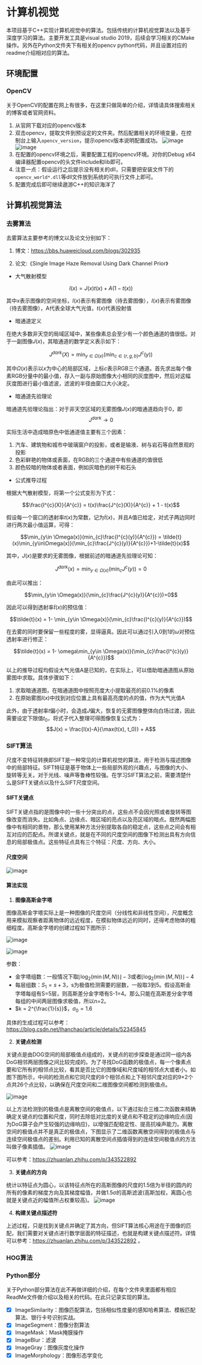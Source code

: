# 计算机视觉

本项目基于C++实现计算机视觉中的算法。包括传统的计算机视觉算法以及基于深度学习的算法。主要开发工具是visual studio 2019，后续会学习相关的CMake操作。另外在Python文件夹下有相关的opencv python代码，并且设置对应的readme介绍相对应的算法。

## 环境配置

### OpenCV

关于OpenCV的配置在网上有很多，在这里只做简单的介绍，详情请具体搜索相关的博客或者官网资料。

1. 从官网下载对应的opencv版本
2. 双击opencv，提取文件到预设定的文件夹。然后配置相关的环境变量，在控制台上输入```opencv_version```，提示opencv版本说明配置成功。
![image](https://user-images.githubusercontent.com/27406337/145359576-1e9b1107-a4f9-497d-9f2e-626ece48d468.png)
![image](https://user-images.githubusercontent.com/27406337/145359808-aa0529e9-89db-46a8-b899-616661b07fb0.png)
3. 在配置的opencv环境之后，需要配置工程的opencv环境。对你的Debug x64编译器配置opencv的头文件include和lib即可。
4. 注意一点：假设运行之后提示没有相关的dll，只需要把安装文件下的```opencv_world*.dll```等dll文件放到系统的可执行文件上即可。
5. 配置完成后即可继续遨游C++的知识海洋了


## 计算机视觉算法

### 去雾算法

去雾算法主要参考的博文以及论文分别如下：
1. 博文：https://bbs.huaweicloud.com/blogs/302935

2. 论文:《Single Image Haze Removal Using Dark Channel Prior》

- 大气散射模型

$$I(x)=J(x)t(x)+A(1-t(x))$$ 

其中$x$表示图像的空间坐标，$I(x)$表示有雾图像（待去雾图像），$I(x)$表示有雾图像（待去雾图像），A代表全球大气光值，$t(x)$代表投射值

- 暗通道定义

在绝大多数非天空的局域区域中，某些像素总会至少有一个颜色通道的值很低。对于一副图像$J(x)$，其暗通道的数学定义表示如下：

$$J^{dark}(X) = \min_{y \in \Omega(x)}(\min_{c\in\{r, g, b\}} J^{c}(y))$$

其中$\Omega(x)$表示以$x$为中心的局部区域，上标$c$表示RGB三个通道。首先求出每个像素RGB分量中的最小值，存入一副与原始图像大小相同的灰度图中，然后对这幅灰度图进行最小值滤波，滤波的半径由窗口大小决定。

- 暗通道先验理论

暗通道先验理论指出：对于非天空区域的无雾图像$J(x)$的暗通道趋向于0，即$$J^{dark}\to 0$$

实际生活中造成暗原色中低通道值主要有三个因素：
1. 汽车、建筑物和城市中玻璃窗户的投影，或者是输液、树与岩石等自然景观的投影
2. 色彩鲜艳的物体或表面，在RGB的三个通道中有些通道的值很低
3. 颜色较暗的物体或者表面，例如灰暗色的树干和石头

- 公式推导过程

根据大气散射模型，将第一个公式变形为下式：

$$\frac{I^{c}(X)}{A^{c}} = t(x)\frac{J^{c}(X)}{A^{c}} + 1 - t(x)$$

假设每一个窗口的透射率$t(x)$为常数，记为$\tilde{t}(x)$，并且A值已给定，对式子两边同时进行两次最小值运算，可得：

$$\min_{y\in \Omega(x)}(min_{c}\frac{I^{c}(y)}{A^{c}}) = \tilde{t}(x)\min_{y\in\Omega(x)}(\min_{c}\frac{J^{c}(y)}{A^{c}})+1-\tilde{t}(x)$$

其中，$J(x)$是要求的无雾图像，根据前述的暗通道先验理论可知：

$$J^{dark}(x) = \min_{y\in \Omega(x)}(\min_{c}J^{c}(y)) = 0$$

由此可以推出：

$$\min_{y\in \Omega(x)}(\min_{c}\frac{J^{c}(y)}{A^{c}})=0$$

因此可以得到透射率$\tilde{t}(x)$的预估值：

$$\tilde{t}(x) = 1- \min_{y\in \Omega(x)}(\min_{c}\frac{I^{c}(y)}{A^{c}})$$


在去雾的同时要保留一些程度的雾，显得逼真。因此可以通过引入0到1的$\omega$对预估透射率进行修正：

$$\tilde{t}(x) = 1- \omega\min_{y\in \Omega(x)}(\min_{c}\frac{I^{c}(y)}{A^{c}})$$

以上的推导过程均假设大气光值A是已知的，在实际上，可以借助暗通道图从原始雾图中求取。具体步骤如下：

1. 求取暗通道图，在暗通道图中按照亮度大小提取最亮的前0.1%的像素
2. 在原始雾图$I(x)$中找到对应位置上具有最高亮度的点的值，作为大气光值A

此外，由于透射率$t$偏小时，会造成$J$偏大，恢复的无雾图像整体向白场过渡，因此需要设定下限值$t_0$，将式子代入整理可得图像恢复公式为：
$$J(x) = \frac{I(x)-A}{\max(t(x), t_0)} + A$$

### SIFT算法

尺度不变特征转换即SIFT是一种常见的计算机视觉的算法，用于检测与描述图像中的局部特征。SIFT特征是基于物体上一些局部外观的兴趣点，与图像的大小、旋转等无关。对于光线、噪声等鲁棒性较强。在学习SIFT算法之前，需要清楚什么是SIFT关键点以及什么SIFT尺度空间。

#### SIFT关键点

SIFT关键点指的是图像中的一些十分突出的点，这些点不会因光照或者旋转等图像改变而消失。比如角点、边缘点、暗区域的亮点以及亮区域的暗点。既然两幅图像中有相同的景物，那么使用某种方法分别提取各自的稳定点，这些点之间会有相互对应的匹配点。所谓关键点，就是在不同的尺度空间的图像下检测出具有方向信息的局部极值点。这些特征点具有三个特征：尺度、方向、大小。


#### 尺度空间

![image](https://user-images.githubusercontent.com/27406337/153530380-53548d46-edec-4c97-948f-335687de5ea4.png)


#### 算法实现

1. **图像高斯金字塔**

图像高斯金字塔实际上是一种图像的尺度空间（分线性和非线性空间），尺度概念用来模拟观察者距离物体的远近程度，在模拟物体远近的同时，还得考虑物体的粗细程度。高斯金字塔的创建过程如下图所示：

![image](https://user-images.githubusercontent.com/27406337/153530620-7def44f0-6169-4f6b-8302-ad904975d896.png)

![image](https://user-images.githubusercontent.com/27406337/153532012-164e76b7-c3ae-4354-967a-d5ebe39513bf.png)

参数：

- 金字塔组数：一般情况下取$\lfloor \log_{2}(\min(M, N))\rfloor - 3$或者$\lfloor \log_{2}(\min(M, N))\rfloor - 4$
- 每层组数：$S_1 = s+3$，s为极值检测需要的层数，一般取3到5。假设高斯金字塔每组有S=5层，则高斯差分金字塔有S-1=4。那么只能在高斯差分金字塔每组的中间两层图像求极值，所以n=2。
- $k = 2^{\frac{1}{s}}$，$\sigma_0=1.6$

具体的生成过程可以参考：https://blog.csdn.net/lhanchao/article/details/52345845

2. **关键点检测**

 关键点是由DOG空间的局部极值点组成的，关键点的初步探查是通过同一组内各DoG相邻两层图像之间比较完成的。为了寻找DoG函数的极值点，每一个像素点要和它所有的相邻点比较，看其是否比它的图像域和尺度域的相邻点大或者小。如图下图所示，中间的检测点和它同尺度的8个相邻点和上下相邻尺度对应的9×2个点共26个点比较，以确保在尺度空间和二维图像空间都检测到极值点。

![image](https://user-images.githubusercontent.com/27406337/153533550-58f98670-0574-4569-a41e-1d47198e2384.png)

以上方法检测到的极值点是离散空间的极值点，以下通过拟合三维二次函数来精确确定关键点的位置和尺度，同时去除低对比度的关键点和不稳定的边缘响应点(因为DoG算子会产生较强的边缘响应)，以增强匹配稳定性、提高抗噪声能力。离散空间的极值点并不是真正的极值点，下图显示了二维函数离散空间得到的极值点与连续空间极值点的差别。利用已知的离散空间点插值得到的连续空间极值点的方法叫做子像素插值。
![image](https://user-images.githubusercontent.com/27406337/153533673-821019ef-9df4-4575-ad3b-12bd5249af1d.png)

可以参考：https://zhuanlan.zhihu.com/p/343522892

3. **关键点的方向**

统计以特征点为圆心，以该特征点所在的高斯图像的尺度的1.5倍为半径的圆内的所有的像素的梯度方向及其梯度幅值，并做1.5σ的高斯滤波(高斯加权，离圆心也就是关键点近的幅值所占权重较高)。
![image](https://user-images.githubusercontent.com/27406337/153533784-94680923-6fd6-487e-8f26-8cc91f0eeeef.png)


4. **构建关键点描述符**

上述过程，只是找到关键点并确定了其方向，但SIFT算法核心用途在于图像的匹配，我们需要对关键点进行数学层面的特征描述，也就是构建关键点描述符。详情可以参考：https://zhuanlan.zhihu.com/p/343522892 。


### HOG算法

### Python部分

关于Python部分算法在此不再做详细的介绍，在每个文件夹里面都有相应ReadMe文件做介绍以及相关的代码。在此只记录实现的算法。

- [x]  ImageSimilarity：图像匹配算法，包括相似性度量的感知哈希算法、模板匹配算法、银行卡号识别实战。
- [x]  ImageSegment：图像分割算法
- [x]  ImageMask：Mask掩膜操作 
- [x]  ImageBlur：滤波
- [x]  ImageGray：图像灰度化操作
- [x]  ImageMorphology：图像形态学变化
